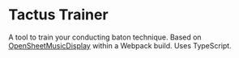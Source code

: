 # Tactus Trainer

A tool to train your conducting baton technique.
Based on [OpenSheetMusicDisplay](https://github.com/opensheetmusicdisplay/opensheetmusicdisplay) within a Webpack build. Uses TypeScript.
